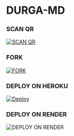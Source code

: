 # DURGA-MD
<a herf='wa.me/916238768108' src='./AMEEN-SER/Magic-Noa.png' >
  
### SCAN QR
<a href='https://replit.com/@raoneenemyinbox/QR-CODE-NOVA?v=1' target="_blank"><img alt='SCAN QR' src='https://img.shields.io/badge/Scan_qr-100000?style=for-the-badge&logo=qrcode&logoColor=white&labelColor=black&color=red'/></a>

### FORK
<a href='https://github.com/AmeenRepo/DURGA-MD/fork' target="_blank"><img alt='FORK' src='https://img.shields.io/badge/Fork Repo-100000?style=for-the-badge&logo=scan&logoColor=white&labelColor=black&color=red'/></a>

### DEPLOY ON HEROKU
[![Deploy](https://www.herokucdn.com/deploy/button.svg)](https://heroku.com/deploy?template=https://github.com/AmeenRepo/DURGA-MD)

### DEPLOY ON RENDER
<a herf='https://dashboard.render.com/register' target="_blank" height='50px'><img alt='DEPLOY ON RENDER' src='https://img.shields.io/badge/DEPLOY_ON_RENDER-100000?style=for-the-badge&logo=render&logoColor=white&labelColor=black&color=black'/></a>
